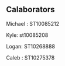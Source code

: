 Calaborators
--------------------------
Michael : ST10085212

Kyle: st10085208

Logan: ST10268888

Caleb : ST10275378
